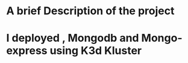 # A brief Description of the project 
# ##################################
#




#  I deployed , Mongodb and Mongo-express using K3d Kluster 
